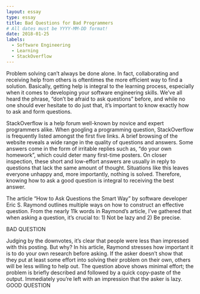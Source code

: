 ```yaml
---
layout: essay
type: essay
title: Bad Questions for Bad Programmers
# All dates must be YYYY-MM-DD format!
date: 2018-01-25
labels:
  - Software Engineering
  - Learning
  - StackOverflow
---
```


Problem solving can’t always be done alone. In fact, collaborating and receiving help from others is oftentimes the more efficient way to find a solution. Basically, getting help is integral to the learning process, especially when it comes to developing your software engineering skills. We’ve all heard the phrase, “don’t be afraid to ask questions”  before, and while no one should ever hesitate to do just that, it’s important to know exactly how to ask and form questions. 

StackOverflow is a help forum well-known by novice and expert programmers alike. When googling a programming question, StackOverflow is frequently listed amongst the first five links. A brief browsing of the website reveals a wide range in the quality of questions and answers. Some answers come in the form of irritable replies such as, “do your own homework”, which could deter many first-time posters. On closer inspection, these short and low-effort answers are usually in reply to questions that lack the same amount of thought. Situations like this leaves everyone unhappy and, more importantly, nothing is solved. Therefore, knowing how to ask a good question is integral to receiving the best answer. 

The article “How to Ask Questions the Smart Way” by software developer Eric S. Raymond outlines multiple ways on how to construct an effective question. From the nearly 11k words in Raymond’s article, I’ve gathered that when asking a question, it’s crucial to: 1) Not be lazy and 2) Be precise. 


BAD QUESTION 


Judging by the downvotes, it’s clear that people were less than impressed with this posting. But why? In his article, Raymond stresses how important it is to do your own research before asking. If the asker doesn’t show that they put at least some effort into solving their problem on their own, others will be less willing to help out. The question above shows minimal effort; the problem is briefly described and followed by a quick copy-paste of the output. Immediately you’re left with an impression that the asker is lazy. 
GOOD QUESTION



